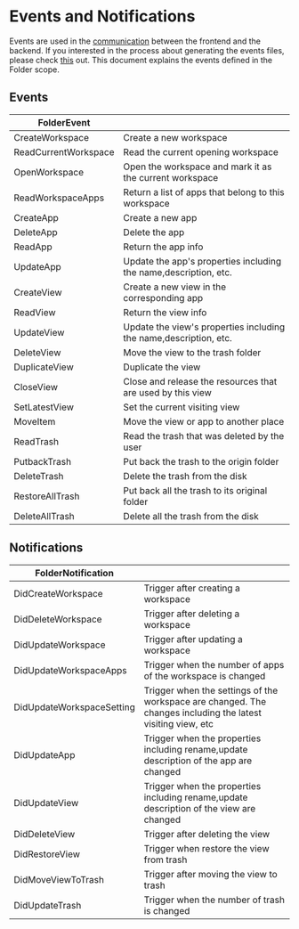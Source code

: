 # Events and Notifications

Events are used in the [communication](https://appflowy.gitbook.io/docs/essential-documentation/contribute-to-appflowy/architecture/frontend/inter-process-communication) between the frontend and the backend.
If you interested in the process about generating the events files, please check [this](https://appflowy.gitbook.io/docs/essential-documentation/contribute-to-appflowy/architecture/backend/event) out. 
This document explains the events defined in the Folder scope.

## Events

| FolderEvent          |                                                                   |
|----------------------|-------------------------------------------------------------------|
| CreateWorkspace      | Create a new workspace                                            |
| ReadCurrentWorkspace | Read the current opening workspace                                |
| OpenWorkspace        | Open the workspace and mark it as the current workspace           |
| ReadWorkspaceApps    | Return a list of apps that belong to this workspace               |
| CreateApp            | Create a new app                                                  |
| DeleteApp            | Delete the app                                                    |
| ReadApp              | Return the app info                                               |
| UpdateApp            | Update the app's properties including the name,description, etc.  |
| CreateView           | Create a new view in the corresponding app                        |
| ReadView             | Return the view info                                              |
| UpdateView           | Update the view's properties including the name,description, etc. |
| DeleteView           | Move the view to the trash folder                                 |
| DuplicateView        | Duplicate the view                                                |
| CloseView            | Close and release the resources that are used by this view        |
| SetLatestView        | Set the current visiting view                                     |
| MoveItem             | Move the view or app to another place                             |
| ReadTrash            | Read the trash that was deleted by the user                       |
| PutbackTrash         | Put back the trash to the origin folder                           |
| DeleteTrash          | Delete the trash from the disk                                    |
| RestoreAllTrash      | Put back all the trash to its original folder                     |
| DeleteAllTrash       | Delete all the trash from the disk                                |


## Notifications

| FolderNotification        |                                                                                                             |
|---------------------------|-------------------------------------------------------------------------------------------------------------|
| DidCreateWorkspace        | Trigger after creating a workspace                                                                          | 
| DidDeleteWorkspace        | Trigger after deleting a workspace                                                                          | 
| DidUpdateWorkspace        | Trigger after updating a workspace                                                                          | 
| DidUpdateWorkspaceApps    | Trigger when the number of apps of the workspace is changed                                                 | 
| DidUpdateWorkspaceSetting | Trigger when the settings of the workspace are changed. The changes including the latest visiting view, etc | 
| DidUpdateApp              | Trigger when the properties including rename,update description of the app are changed                      | 
| DidUpdateView             | Trigger when the properties including rename,update description of the view are changed                     | 
| DidDeleteView             | Trigger after deleting the view                                                                             | 
| DidRestoreView            | Trigger when restore the view from trash                                                                    | 
| DidMoveViewToTrash        | Trigger after moving the view to trash                                                                      | 
| DidUpdateTrash            | Trigger when the number of trash is changed                                                                 | 
